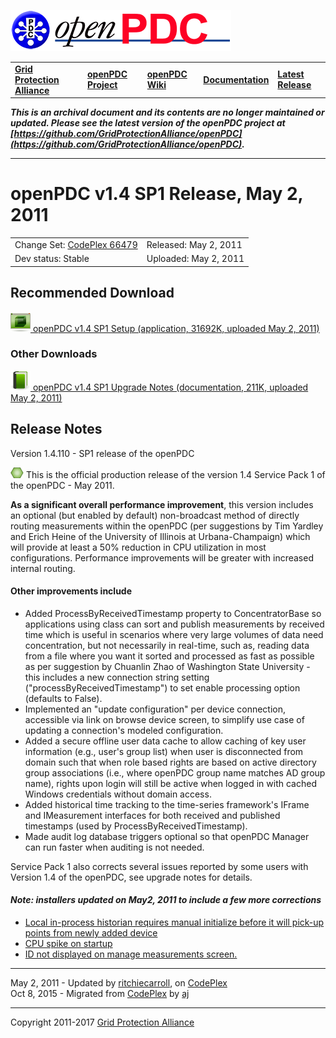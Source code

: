 [![The Open Source Phasor Data Concentrator](openPDC_Logo.png)](openPDC_Home.md)

|   |   |   |   |   |
|---|---|---|---|---|
| **[Grid Protection Alliance](http://www.gridprotectionalliance.org)** | **[openPDC Project](https://github.com/GridProtectionAlliance/openPDC)** | **[openPDC Wiki](openPDC_Home.md)** | **[Documentation](openPDC_Documentation_Home.md)** | **[Latest Release](https://github.com/GridProtectionAlliance/openPDC/releases)** |

***This is an archival document and its contents are no longer maintained or updated. Please see the latest version of the openPDC project at [https://github.com/GridProtectionAlliance/openPDC](https://github.com/GridProtectionAlliance/openPDC).***

---

# openPDC v1.4 SP1 Release, May 2, 2011

|   |   |
|---|---|
| Change Set: [CodePlex 66479](http://openpdc.codeplex.com/SourceControl/changeset/view/66479) | Released: May 2, 2011 |
| Dev status: Stable | Uploaded: May 2, 2011 |

## Recommended Download

[![](files/RuntimeBinary.gif) openPDC v1.4 SP1 Setup (application, 31692K, uploaded May 2, 2011)](http://openpdc.codeplex.com/downloads/get/228048)

### Other Downloads

[![](files/documentation.gif) openPDC v1.4 SP1 Upgrade Notes (documentation, 211K, uploaded May 2, 2011)](http://openpdc.codeplex.com/downloads/get/233561)

## Release Notes

Version 1.4.110 - SP1 release of the openPDC

[![](files/project_icon_lrg.gif)]() This is the official production release of the version 1.4 Service Pack 1 of the openPDC - May 2011.

**As a significant overall performance improvement**, this version includes an optional (but enabled by default) non-broadcast method of directly routing measurements within the openPDC (per suggestions by Tim Yardley and Erich Heine of the University of Illinois at Urbana-Champaign) which will provide at least a 50% reduction in CPU utilization in most configurations. Performance improvements will be greater with increased internal routing.

#### Other improvements include

- Added ProcessByReceivedTimestamp property to ConcentratorBase so applications using class can sort and publish measurements by received time which is useful in scenarios where very large volumes of data need concentration, but not necessarily in real-time, such as, reading data from a file where you want it sorted and processed as fast as possible as per suggestion by Chuanlin Zhao of Washington State University - this includes a new connection string setting (&quot;processByReceivedTimestamp&quot;) to set enable processing option (defaults to False).
- Implemented an &quot;update configuration&quot; per device connection, accessible via link on browse device screen, to simplify use case of updating a connection&#39;s modeled configuration.
- Added a secure offline user data cache to allow caching of key user information (e.g., user&#39;s group list) when user is disconnected from domain such that when role based rights are based on active directory group associations (i.e., where openPDC group name matches AD group name), rights upon login will still be active when logged in with cached Windows credentials without domain access.
- Added historical time tracking to the time-series framework&#39;s IFrame and IMeasurement interfaces for both received and published timestamps (used by ProcessByReceivedTimestamp).
- Made audit log database triggers optional so that openPDC Manager can run faster when auditing is not needed.

Service Pack 1 also corrects several issues reported by some users with Version 1.4 of the openPDC, see upgrade notes for details.

#### *Note: installers updated on May2, 2011 to include a few more corrections*

- [Local in-process historian requires manual initialize before it will pick-up points from newly added device](http://openpdc.codeplex.com/workitem/8571)
- [CPU spike on startup](http://openpdc.codeplex.com/workitem/8570)
- [ID not displayed on manage measurements screen.](http://openpdc.codeplex.com/workitem/8572)

---

May 2, 2011 - Updated by [ritchiecarroll](https://github.com/ritchiecarroll), on [CodePlex](http://www.codeplex.com/site/users/view/ritchiecarroll)  
Oct 8, 2015 - Migrated from [CodePlex](http://openpdc.codeplex.com/releases/view/64387) by [aj](https://github.com/ajstadlin)

---

Copyright 2011-2017 [Grid Protection Alliance](http://www.gridprotectionalliance.org)
